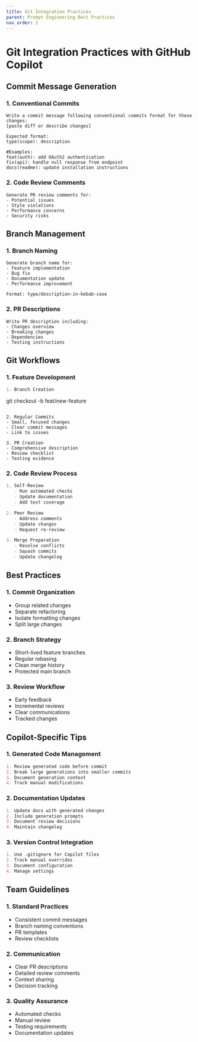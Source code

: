 ```yaml
---
title: Git Integration Practices
parent: Prompt Engineering Best Practices
nav_order: 2
---
```


# Git Integration Practices with GitHub Copilot

## Commit Message Generation

### 1. Conventional Commits
```
Write a commit message following conventional commits format for these changes:
[paste diff or describe changes]

Expected format:
type(scope): description

#Examples:
feat(auth): add OAuth2 authentication
fix(api): handle null response from endpoint
docs(readme): update installation instructions
```

### 2. Code Review Comments
```
Generate PR review comments for:
- Potential issues
- Style violations
- Performance concerns
- Security risks
```

## Branch Management

### 1. Branch Naming
```
Generate branch name for:
- Feature implementation
- Bug fix
- Documentation update
- Performance improvement

Format: type/description-in-kebab-case
```

### 2. PR Descriptions
```
Write PR description including:
- Changes overview
- Breaking changes
- Dependencies
- Testing instructions
```

## Git Workflows

### 1. Feature Development
```markdown
1. Branch Creation
   ```
   git checkout -b feat/new-feature
   ```

2. Regular Commits
   - Small, focused changes
   - Clear commit messages
   - Link to issues

3. PR Creation
   - Comprehensive description
   - Review checklist
   - Testing evidence
```

### 2. Code Review Process
```markdown
1. Self-Review
   - Run automated checks
   - Update documentation
   - Add test coverage

2. Peer Review
   - Address comments
   - Update changes
   - Request re-review

3. Merge Preparation
   - Resolve conflicts
   - Squash commits
   - Update changelog
```

## Best Practices

### 1. Commit Organization
- Group related changes
- Separate refactoring
- Isolate formatting changes
- Split large changes

### 2. Branch Strategy
- Short-lived feature branches
- Regular rebasing
- Clean merge history
- Protected main branch

### 3. Review Workflow
- Early feedback
- Incremental reviews
- Clear communications
- Tracked changes

## Copilot-Specific Tips

### 1. Generated Code Management
```markdown
1. Review generated code before commit
2. Break large generations into smaller commits
3. Document generation context
4. Track manual modifications
```

### 2. Documentation Updates
```markdown
1. Update docs with generated changes
2. Include generation prompts
3. Document review decisions
4. Maintain changelog
```

### 3. Version Control Integration
```markdown
1. Use .gitignore for Copilot files
2. Track manual overrides
3. Document configuration
4. Manage settings
```

## Team Guidelines

### 1. Standard Practices
- Consistent commit messages
- Branch naming conventions
- PR templates
- Review checklists

### 2. Communication
- Clear PR descriptions
- Detailed review comments
- Context sharing
- Decision tracking

### 3. Quality Assurance
- Automated checks
- Manual review
- Testing requirements
- Documentation updates